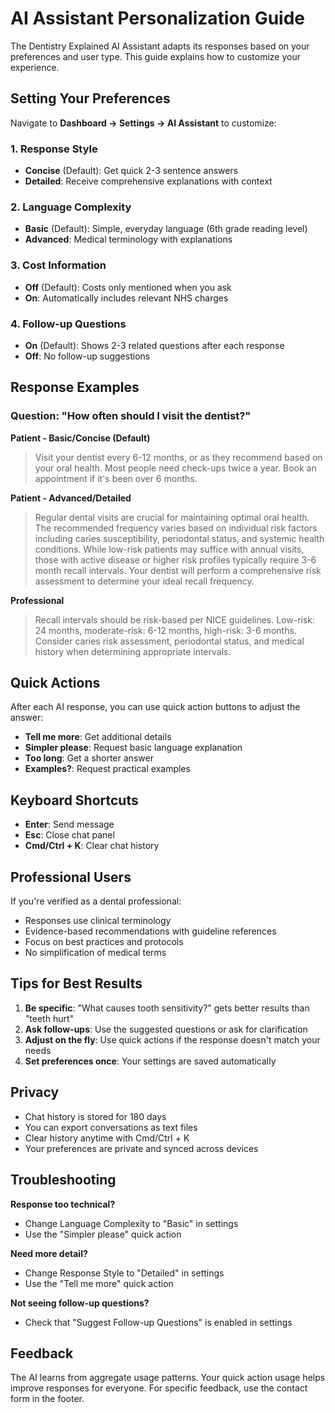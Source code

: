 # AI Assistant Personalization Guide

The Dentistry Explained AI Assistant adapts its responses based on your preferences and user type. This guide explains how to customize your experience.

## Setting Your Preferences

Navigate to **Dashboard → Settings → AI Assistant** to customize:

### 1. Response Style
- **Concise** (Default): Get quick 2-3 sentence answers
- **Detailed**: Receive comprehensive explanations with context

### 2. Language Complexity
- **Basic** (Default): Simple, everyday language (6th grade reading level)
- **Advanced**: Medical terminology with explanations

### 3. Cost Information
- **Off** (Default): Costs only mentioned when you ask
- **On**: Automatically includes relevant NHS charges

### 4. Follow-up Questions
- **On** (Default): Shows 2-3 related questions after each response
- **Off**: No follow-up suggestions

## Response Examples

### Question: "How often should I visit the dentist?"

**Patient - Basic/Concise (Default)**
> Visit your dentist every 6-12 months, or as they recommend based on your oral health. Most people need check-ups twice a year. Book an appointment if it's been over 6 months.

**Patient - Advanced/Detailed**
> Regular dental visits are crucial for maintaining optimal oral health. The recommended frequency varies based on individual risk factors including caries susceptibility, periodontal status, and systemic health conditions. While low-risk patients may suffice with annual visits, those with active disease or higher risk profiles typically require 3-6 month recall intervals. Your dentist will perform a comprehensive risk assessment to determine your ideal recall frequency.

**Professional**
> Recall intervals should be risk-based per NICE guidelines. Low-risk: 24 months, moderate-risk: 6-12 months, high-risk: 3-6 months. Consider caries risk assessment, periodontal status, and medical history when determining appropriate intervals.

## Quick Actions

After each AI response, you can use quick action buttons to adjust the answer:

- **Tell me more**: Get additional details
- **Simpler please**: Request basic language explanation
- **Too long**: Get a shorter answer
- **Examples?**: Request practical examples

## Keyboard Shortcuts

- **Enter**: Send message
- **Esc**: Close chat panel
- **Cmd/Ctrl + K**: Clear chat history

## Professional Users

If you're verified as a dental professional:
- Responses use clinical terminology
- Evidence-based recommendations with guideline references
- Focus on best practices and protocols
- No simplification of medical terms

## Tips for Best Results

1. **Be specific**: "What causes tooth sensitivity?" gets better results than "teeth hurt"
2. **Ask follow-ups**: Use the suggested questions or ask for clarification
3. **Adjust on the fly**: Use quick actions if the response doesn't match your needs
4. **Set preferences once**: Your settings are saved automatically

## Privacy

- Chat history is stored for 180 days
- You can export conversations as text files
- Clear history anytime with Cmd/Ctrl + K
- Your preferences are private and synced across devices

## Troubleshooting

**Response too technical?**
- Change Language Complexity to "Basic" in settings
- Use the "Simpler please" quick action

**Need more detail?**
- Change Response Style to "Detailed" in settings
- Use the "Tell me more" quick action

**Not seeing follow-up questions?**
- Check that "Suggest Follow-up Questions" is enabled in settings

## Feedback

The AI learns from aggregate usage patterns. Your quick action usage helps improve responses for everyone. For specific feedback, use the contact form in the footer.